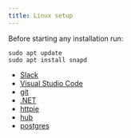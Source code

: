```yaml
---
title: Linux setup
---
```


Before starting any installation run:

```shell
sudo apt update
sudo apt install snapd
```

- [Slack](/lessons/setup-linux/reading/slack)
- [Visual Studio Code](/lessons/setup-linux/reading/vs-code)
- [git](/lessons/setup-linux/reading/git)
- [.NET](/lessons/setup-linux/reading/dotnet)
- [httpie](/lessons/setup-linux/reading/httpie)
- [hub](/lessons/setup-linux/reading/hub)
- [postgres](/lessons/setup-linux/reading/postgres)
